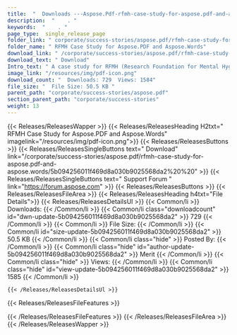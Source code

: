 ```yaml
---
title:  "  Downloads ---Aspose.Pdf-rfmh-case-study-for-aspose.pdf-and-aspose.words . " 
description:  "    . " 
keywords:  "    . " 
page_type:  single_release_page
folder_link: " corporate/success-stories/aspose.pdf/rfmh-case-study-for-aspose.pdf-and-aspose.words/"
folder_name: " RFMH Case Study for Aspose.PDF and Aspose.Words"
download_link: " /corporate/success-stories/aspose.pdf/rfmh-case-study-for-aspose.pdf-and-aspose.words/5b094256011f469d8a030b9025568da2"
download_text: " Download"
Intro_text: " A case study for RFMH (Research Foundation for Mental Hygiene, Inc.). They used ..."
image_link: "/resources/img/pdf-icon.png"
download_count: "  Downloads: 729  Views: 1584"
file_size: "  File Size: 50.5 KB "
parent_path: "corporate/success-stories/aspose.pdf"
section_parent_path: "corporate/success-stories"
weight: 13
---
```


{{< Releases/ReleasesWapper >}}
  {{< Releases/ReleasesHeading H2txt=" RFMH Case Study for Aspose.PDF and Aspose.Words" imagelink="/resources/img/pdf-icon.png">}}
  {{< Releases/ReleasesButtons >}}
    {{< Releases/ReleasesSingleButtons text=" Download" link="/corporate/success-stories/aspose.pdf/rfmh-case-study-for-aspose.pdf-and-aspose.words/5b094256011f469d8a030b9025568da2%20%20" >}}
    {{< Releases/ReleasesSingleButtons text=" Support Forum " link="https://forum.aspose.com" >}}
  {{< Releases/ReleasesButtons >}}
  {{< Releases/ReleasesFileArea >}}
    {{< Releases/ReleasesHeading h4txt="File Details">}}
    {{< Releases/ReleasesDetailsUl >}}
            {{< Common/li  >}} Downloads: {{< /Common/li >}} 
      {{< Common/li class="downloadcount" id="dwn-update-5b094256011f469d8a030b9025568da2" >}} 729 {{< /Common/li >}} 
      {{< Common/li  >}} File Size: {{< /Common/li >}} 
      {{< Common/li id="size-update-5b094256011f469d8a030b9025568da2" >}} 50.5 KB {{< /Common/li >}} 
      {{< Common/li  class="hide" >}} Posted By: {{< /Common/li >}} 
      {{< Common/li class="hide" id="author-update-5b094256011f469d8a030b9025568da2" >}} Merit {{< /Common/li >}} 
      {{< Common/li class="hide"  >}} Views: {{< /Common/li >}} 
      {{< Common/li class="hide" id="view-update-5b094256011f469d8a030b9025568da2" >}} 1585 {{< /Common/li >}} 

    {{< /Releases/ReleasesDetailsUl >}}

  {{< Releases/ReleasesFileFeatures >}}
      
  {{< /Releases/ReleasesFileFeatures >}}
 {{< /Releases/ReleasesFileArea >}}
{{< /Releases/ReleasesWapper >}}


